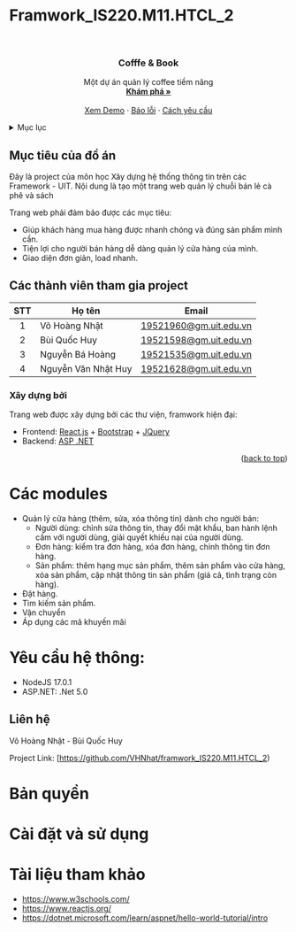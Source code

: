 # Framwork_IS220.M11.HTCL_2


<!-- PROJECT LOGO -->
<br />
<div align="center">
  <a href="https://github.com/othneildrew/Best-README-Template">
  </a>

  <h3 align="center">Cofffe & Book</h3>

  <p align="center">
    Một dự án quản lý coffee tiềm năng
    <br />
    <a href="https://github.com/VHNhat/framwork_IS220.M11.HTCL_2"><strong>Khám phá »</strong></a>
    <br />
    <br />
    <a href="https://coffee-book-app.vercel.app">Xem Demo</a>
    ·
    <a href="https://github.com/VHNhat/framwork_IS220.M11.HTCL_2/issues">Báo lỗi</a>
    ·
    <a href="https://github.com/VHNhat/framwork_IS220.M11.HTCL_2/issues">Cách yêu cầu</a>
  </p>
</div>



<!-- TABLE OF CONTENTS -->
<details>
  <summary>Mục lục</summary>
  <ol>
    <li>
      <a href="#">Mục tiêu đồ án</a>
      <ul>
        <li><a href="#">Các công nghệ</a></li>
      </ul>
    </li>
    <li>
      <a href="#getting-started">Các Modules</a>
    </li>
    <li><a href="#">Yêu cầu hệ thống</a></li>
    <li><a href="#">Liên hệ</a></li>
    <li><a href="#">Bản quyền</a></li>
    <li><a href="#">Cài đặt và sử dụng</a></li>
    <li><a href="#">Tài liệu tham khảo</a></li>
  </ol>
</details>



<!-- ABOUT THE PROJECT -->
## Mục tiêu của đồ án
Đây là project của môn học Xây dựng hệ thống thông tin trên các Framework - UIT. Nội dung là tạo một trang web quản lý chuỗi bán lẻ cà phê và sách

Trang web phải đảm bảo được các mục tiêu:
- Giúp khách hàng mua hàng được nhanh chóng và đúng sản phẩm mình cần.
- Tiện lợi cho người bán hàng dễ dàng quản lý cửa hàng của mình.
- Giao diện đơn giản, load nhanh.
## Các thành viên tham gia project

| STT| Họ tên         | Email                  |
|:--:|----------------|------------------------|
| 1  | Võ Hoàng Nhật       | 19521960@gm.uit.edu.vn |
| 2  | Bùi Quốc Huy        | 19521598@gm.uit.edu.vn |
| 3  | Nguyễn Bá Hoàng     | 19521535@gm.uit.edu.vn |
| 4  | Nguyễn Văn Nhật Huy | 19521628@gm.uit.edu.vn |




### Xây dựng bởi

Trang web được xây dựng bởi các thư viện, framwork hiện đại:
* Frontend: [React.js](https://reactjs.org/) + [Bootstrap](https://getbootstrap.com) + [JQuery](https://jquery.com)
* Backend: [ASP .NET](https://dotnet.microsoft.com)

<p align="right">(<a href="#top">back to top</a>)</p>

# Các modules
- Quản lý cửa hàng (thêm, sửa, xóa thông tin) dành cho người bán:
  + Người dùng: chỉnh sửa thông tin, thay đổi mật khẩu, ban hành lệnh cấm với người dùng, giải quyết khiếu nại của người dùng.
  + Đơn hàng: kiểm tra đơn hàng, xóa đơn hàng, chỉnh thông tin đơn hàng.
  + Sản phẩm: thêm hạng mục sản phẩm, thêm sản phẩm vào cửa hàng, xóa sản phẩm, cập nhật thông tin sản phẩm (giá cả, tình trạng còn hàng).
- Đặt hàng.
- Tìm kiếm sản phẩm.
- Vận chuyển
- Áp dụng các mã khuyến mãi

# Yêu cầu hệ thông:
- NodeJS 17.0.1
- ASP.NET: .Net 5.0
## Liên hệ

Võ Hoàng Nhật - Bùi Quốc Huy

Project Link: [https://github.com/VHNhat/framwork_IS220.M11.HTCL_2)



# Bản quyền

# Cài đặt và sử dụng

# Tài liệu tham khảo 
- https://www.w3schools.com/
- https://www.reactjs.org/
- https://dotnet.microsoft.com/learn/aspnet/hello-world-tutorial/intro
